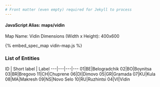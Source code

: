 ```yaml
---
# Front matter (even empty) required for Jekyll to process
---
```


#### JavaScript Alias: maps/vidin

Map Name: Vidin
Dimensions (Width x Height): 400x600



{% embed_spec_map vidin-map.js %}

### List of Entities

ID | Short label | Label
---|---|---|---
01|BE|Belogradchik
02|BO|Boynitsa
03|BR|Bregovo
11|CH|Chuprene
06|DI|Dimovo
05|GR|Gramada
07|KU|Kula
08|MA|Makresh
09|NS|Novo Selo
10|RU|Ruzhintsi
04|VI|Vidin

